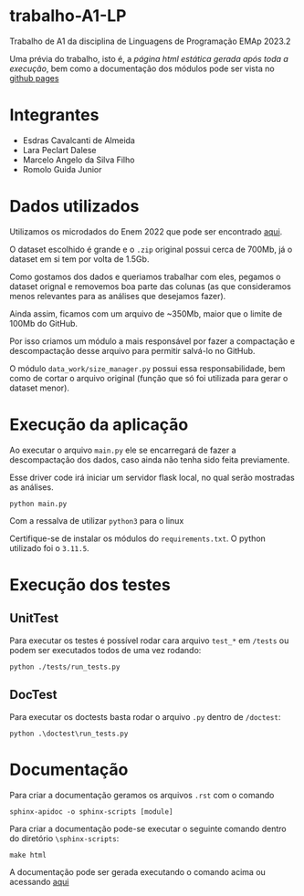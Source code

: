# trabalho-A1-LP
Trabalho de A1 da disciplina de Linguagens de Programação EMAp 2023.2

Uma prévia do trabalho, isto é, a *página html estática gerada após toda a execução*, bem como a documentação dos módulos pode ser vista no [github pages](https://wobetec.github.io/trabalho-A1-LP/)


# Integrantes
* Esdras Cavalcanti de Almeida
* Lara Peclart Dalese
* Marcelo Angelo da Silva Filho
* Romolo Guida Junior


# Dados utilizados
Utilizamos os microdados do Enem 2022 que pode ser encontrado [aqui](https://www.gov.br/inep/pt-br/acesso-a-informacao/dados-abertos/microdados/enem).

O dataset escolhido é grande e o `.zip` original possui cerca de 700Mb, já o dataset em si tem por volta de 1.5Gb. 

Como gostamos dos dados e queriamos trabalhar com eles, pegamos o dataset orignal e removemos boa parte das colunas (as que consideramos menos relevantes para as análises que desejamos fazer). 

Ainda assim, ficamos com um arquivo de ~350Mb, maior que o limite de 100Mb do GitHub. 

Por isso criamos um módulo a mais responsável por fazer a compactação e descompactação desse arquivo para permitir salvá-lo no GitHub.

O módulo `data_work/size_manager.py` possui essa responsabilidade, bem como de cortar o arquivo original (função que só foi utilizada para gerar o dataset menor).


# Execução da aplicação

Ao executar o arquivo `main.py` ele se encarregará de fazer a descompactação dos dados, caso ainda não tenha sido feita previamente.

Esse driver code irá iniciar um servidor flask local, no qual serão mostradas as análises.

    python main.py

Com a ressalva de utilizar `python3` para o linux

Certifique-se de instalar os módulos do `requirements.txt`. O python utilizado foi o `3.11.5`.

# Execução dos testes

## UnitTest
Para executar os testes é possível rodar cara arquivo `test_*` em `/tests` ou podem ser executados todos de uma vez rodando:

    python ./tests/run_tests.py


## DocTest
Para executar os doctests basta rodar o arquivo `.py` dentro de `/doctest`:

    python .\doctest\run_tests.py


# Documentação
Para criar a documentação geramos os arquivos `.rst` com o comando

    sphinx-apidoc -o sphinx-scripts [module]

Para criar a documentação pode-se executar o seguinte comando dentro do diretório `\sphinx-scripts`:

    make html

A documentação pode ser gerada executando o comando acima ou acessando [aqui](https://trabalho-a1-lp.readthedocs.io/pt/latest/)


